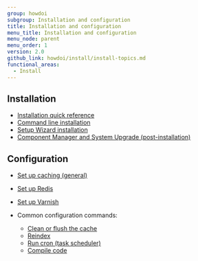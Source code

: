 ```yaml
---
group: howdoi
subgroup: Installation and configuration
title: Installation and configuration
menu_title: Installation and configuration
menu_node: parent
menu_order: 1
version: 2.0
github_link: howdoi/install/install-topics.md
functional_areas:
  - Install
---
```


## Installation
*	<a href="{{page.baseurl}}/install-gde/install-quick-ref.html">Installation quick reference</a>
*	<a href="{{page.baseurl}}/install-gde/install/cli/install-cli.html">Command line installation</a>
*	<a href="{{page.baseurl}}/install-gde/install/web/install-web.html">Setup Wizard installation</a>
*	<a href="{{page.baseurl}}/comp-mgr/bk-compman-upgrade-guide.html">Component Manager and System Upgrade (post-installation)</a>

## Configuration
*	<a href="{{page.baseurl}}/config-guide/cache.html">Set up caching (general)</a>
*	<a href="{{page.baseurl}}/config-guide/redis/config-redis.html">Set up Redis</a>
*	<a href="{{page.baseurl}}/config-guide/varnish/config-varnish.html">Set up Varnish</a>
*	Common configuration commands:

	*	<a href="{{page.baseurl}}/config-guide/cli/config-cli-subcommands-cache.html">Clean or flush the cache</a>
	*	<a href="{{page.baseurl}}/config-guide/cli/config-cli-subcommands-index.html">Reindex</a>
	*	<a href="{{page.baseurl}}/config-guide/cli/config-cli-subcommands-cron.html">Run cron (task scheduler)</a>
	*	<a href="{{page.baseurl}}/config-guide/cli/config-cli-subcommands-compiler.html">Compile code</a>
